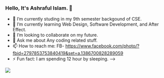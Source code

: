 ### Hello, It's Ashraful Islam. 👋

- 🔭 I’m currently studing in my 9th semester backgound of CSE.
- 🌱 I’m currently learning Web Design, Software Development, and After Effect.
- 👯 I’m looking to collaborate on my future.
- 💬 Ask me about Any coding related stuff.
- 📫 How to reach me: FB- https://www.facebook.com/photo/?fbid=2797853753840419&set=a.1386700828289059
- ⚡ Fun fact: I am spending 12 hour by sleeping.
-->


<img src = "https://github-readme-stats.vercel.app/api?username=Ashraful093&&show_icons=true&title_color=blue&icon_color=red&text_color=blue&bg_color=sky">
